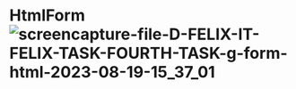 # HtmlForm![screencapture-file-D-FELIX-IT-FELIX-TASK-FOURTH-TASK-g-form-html-2023-08-19-15_37_01](https://github.com/Zaid2021info/HtmlForm/assets/135250975/c9c61d2d-47f0-4fb4-a3f1-711bda418982)
